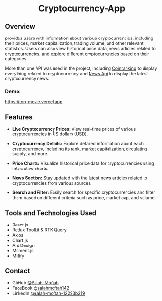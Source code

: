 
<h1 align="center">Cryptocurrency-App</h1>

## Overview

<p>provides users with information about various cryptocurrencies, including their prices, market capitalization, trading volume, and other relevant statistics. Users can also view historical price data, news articles related to cryptocurrencies, and explore different cryptocurrencies based on their categories.</p>

<p>More than one API was used in the project, including <a href="https://rapidapi.com/Coinranking/api/coinranking1" target="_blank">Coinranking</a> to display everything related to cryptocurrency and <a href="https://newsapi.org" target="_blank">News Api</a> to display the latest cryptocurrency news.</p>

<div><h3>Demo: </h3><a href="https://top-movie.vercel.app/" target="_blank">https://top-movie.vercel.app</a></div>

## Features

- **Live Cryptocurrency Prices:** View real-time prices of various cryptocurrencies in US dollars (USD).
  
- **Cryptocurrency Details:** Explore detailed information about each cryptocurrency, including its rank, market capitalization, circulating supply, and more.
  
- **Price Charts:** Visualize historical price data for cryptocurrencies using interactive charts.
  
- **News Section:** Stay updated with the latest news articles related to cryptocurrencies from various sources.
  
- **Search and Filter:** Easily search for specific cryptocurrencies and filter them based on different criteria such as price, market cap, and volume.


## Tools and Technologies Used
- React.js
- Redux Toolkit & RTK Query
- Axios
- Chart.js
- Ant Design
- Moment.js
- Millify

## Contact
- GitHub [@Salah-Moftah](https://github.com/Salah-Moftah)
- FaceBook [@salahmoftah142](https://www.facebook.com/salahmoftah142)
- LinkedIn [@salah-moftah-12293b219](https://www.linkedin.com/in/salah-moftah-12293b219)

